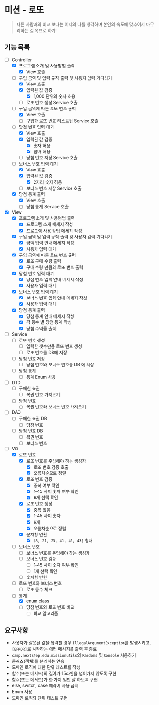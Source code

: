 # 미션 - 로또
> 다른 사람과의 비교 보다는 어제의 나를 생각하며 본인의 속도에 맞추어서 마무리하는 걸 목표로 하기!
## 기능 목록
- [ ] Controller
  - [x] 프로그램 소개 및 사용방법 출력
    - [x] View 호출
  - [ ] 구입 금액 및 입력 규칙 출력 및 사용자 입력 기다리기
    - [x] View 호출
    - [x] 입력된 값 검증
      - [x] 1,000 단위의 숫자 허용
    - [ ] 로또 번호 생성 Service 호출
  - [ ] 구입 금액에 따른 로또 번호 출력
    - [x] View 호출
    - [ ] 구입한 로또 번호 리스트업 Service 호출
  - [ ] 당첨 번호 입력 대기
    - [x] View 호출
    - [x] 입력된 값 검증
      - [x] 숫자 허용
      - [x] 콤마 허용
    - [ ] 당첨 번호 저장 Service 호출
  - [ ] 보너스 번호 입력 대기
    - [x] View 호출
    - [x] 입력된 값 검증
      - [x] 2자리 숫자 허용
    - [ ] 보너스 번호 저장 Service 호출
  - [x] 당첨 통계 출력
    - [x] View 호출
    - [ ] 당첨 통계 Service 호출
- [x] View
  - [x] 프로그램 소개 및 사용벙법 출력
    - [x] 프로그램 소개 메세지 작성
    - [x] 프로그램 사용 방법 메세지 작성
  - [x] 구입 금액 및 입력 규칙 출력 및 사용자 입력 기다리기
    - [x] 금액 입력 안내 메세지 작성
    - [x] 사용자 입력 대기
  - [x] 구입 금액에 따른 로또 번호 출력
    - [x] 로또 구매 수량 출력
    - [x] 구매 수량 만큼의 로또 번호 출력
  - [x] 당첨 번호 입력 대기
    - [x] 당첨 번호 입력 안내 메세지 작성
    - [x] 사용자 입력 대기
  - [x] 보너스 번호 입력 대기
    - [x] 보너스 번호 입력 안내 메세지 작성
    - [x] 사용자 입력 대기
  - [x] 당첨 통계 출력
    - [x] 당첨 통계 안내 메세지 작성
    - [x] 각 등수 별 당첨 통계 작성
    - [x] 당첨 수익률 출력
- [ ] Service
  - [ ] 로또 번호 생성
    - [ ] 입력한 갯수만큼 로또 번호 생성
    - [ ] 로또 번호를 DB에 저장
  - [ ] 당첨 번호 저장
    - [ ] 당첨 번호와 보너스 번호를 DB 에 저장
  - [ ] 당첨 통계
    - [ ] 통계 Enum 사용 
- [ ] DTO
  - [ ] 구매한 복권
    - [ ] 복권 번호 가져오기
  - [ ] 당첨 번호
    - [ ] 복권 번호와 보너스 번호 가져오기
- [ ] DAO
  - [ ] 구매한 복권 DB
    - [ ] 당첨 번호
  - [ ] 당첨 번호 DB
    - [ ] 복권 번호
    - [ ] 보너스 번호
- [ ] VO
  - [x] 로또 번호
    - [x] 로또 번호를 주입해야 하는 생성자
      - [x] 로또 번호 검증 호출
      - [x] 오름차순으로 정렬
    - [x] 로또 번호 검증
      - [x] 중복 여부 확인
      - [x] 1-45 사이 숫자 여부 확인
      - [x] 6개 선택 확인
    - [x] 로또 번호 생성
      - [x] 중복 없음
      - [x] 1-45 사이 숫자
      - [x] 6개
      - [x] 오름차순으로 정렬
    - [x] 문자형 변환
      - [x] `[8, 21, 23, 41, 42, 43]` 형태
  - [ ] 보너스 번호
    - [ ] 보너스 번호를 주입해야 하는 생성자
    - [ ] 보너스 번호 검증
      - [ ] 1-45 사이 숫자 여부 확인
      - [ ] 1개 선택 확인
    - [ ] 숫자형 반한
  - [ ] 로또 번호와 보너스 번호
    - [ ] 로또 등수 체크
  - [ ] 통계
    - [x] enum class
    - [ ] 당첨 번호와 로또 번호 비교
      - [ ] 비교 알고리즘

## 요구사항
- 사용자가 잘못된 값을 입력할 경우 `IllegalArgumentException`를 발생시키고, `[ERROR]`로 시작하는 에러 메시지를 출력 후 종료
- `camp.nextstep.edu.missionutils`의 `Randoms` 및 `Console` 사용하기
- 클래스(객체)를 분리하는 연습
- 도메인 로직에 대한 단위 테스트를 작성
- 함수(또는 메서드)의 길이가 15라인을 넘어가지 않도록 구현
- 함수(또는 메서드)가 한 가지 일만 잘 하도록 구현
- else, switch, case 예약어 사용 금지
- Enum 사용
- 도메인 로직의 단위 테스트 구현